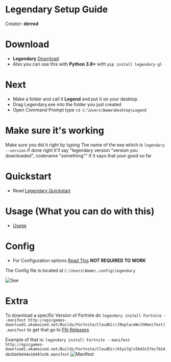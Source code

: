 # Legendary Setup Guide
Creator: **derrod**
# Download
* **Legendary** [Download](https://github.com/derrod/legendary/releases/)
* Also you can use this with **Python 3.8+** with ``pip install legendary-gl``
# Next
* Make a folder and call it **Legend** and put it on your desktop
* Drag Legendary.exe into the folder you just created
* Open Command Prompt type ``cd C:\Users\Name\Desktop\Legend``
# Make sure it's working
Make sure you did it right by typing The name of the exe which is ``legendary --version`` if done right it'll say "legendary version "version you downloaded", codename "something"" if it says that your good so far

# Quickstart
* Read [Legendary Quickstart](https://github.com/derrod/legendary#quickstart)
# Usage (What you can do with this)
* [Usage](https://github.com/derrod/legendary#usage)
# Config
* For Configuration options [Read This](https://github.com/derrod/legendary#config-file) **NOT REQUIRED TO WORK**

The Config file is located at ``C:\Users\Name\.config\legendary``

![See](https://cdn.discordapp.com/attachments/631678988582125588/759138991902949376/unknown.png)
# Extra
To download a specific Version of Fortnite do ``legendary install Fortnite --manifest http://epicgames-download1.akamaized.net/Builds/Fortnite/CloudDir/[ReplaceWithManifest].manifest`` to get that go to [FN-Releases](https://github.com/polynite/fn-releases/blob/master/README.md)

Example of that is:
``legendary install Fortnite --manifest http://epicgames-download1.akamaized.net/Builds/Fortnite/CloudDir/k5ys7glx5bd3c57ec7b14db2bb69d44e16487a36.manifest``
![Manifest](https://cdn.discordapp.com/attachments/631678988582125588/758941091138633738/unknown.png)
